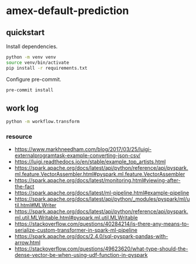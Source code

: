 # amex-default-prediction

## quickstart

Install dependencies.

```bash
python -m venv venv
source venv/bin/activate
pip install -r requirements.txt
```

Configure pre-commit.

```bash
pre-commit install
```

## work log

```bash
python -m workflow.transform
```

### resource

- https://www.markhneedham.com/blog/2017/03/25/luigi-externalprogramtask-example-converting-json-csv/
- https://luigi.readthedocs.io/en/stable/example_top_artists.html
- https://spark.apache.org/docs/latest/api/python/reference/api/pyspark.ml.feature.VectorAssembler.html#pyspark.ml.feature.VectorAssembler
- https://spark.apache.org/docs/latest/monitoring.html#viewing-after-the-fact
- https://spark.apache.org/docs/latest/ml-pipeline.html#example-pipeline
- https://spark.apache.org/docs/latest/api/python/_modules/pyspark/ml/util.html#MLWriter
- https://spark.apache.org/docs/latest/api/python/reference/api/pyspark.ml.util.MLWritable.html#pyspark.ml.util.MLWritable
- https://stackoverflow.com/questions/40284214/is-there-any-means-to-serialize-custom-transformer-in-spark-ml-pipeline
- https://spark.apache.org/docs/2.4.0/sql-pyspark-pandas-with-arrow.html
- https://stackoverflow.com/questions/49623620/what-type-should-the-dense-vector-be-when-using-udf-function-in-pyspark
